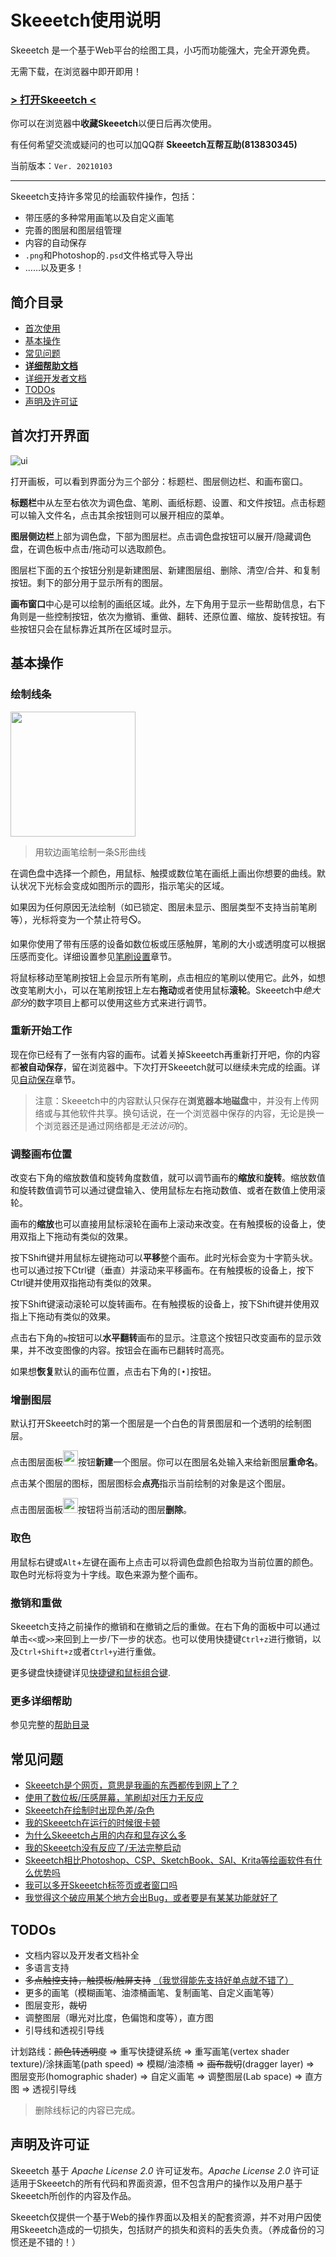 # Skeeetch使用说明

Skeeetch 是一个基于Web平台的绘图工具，小巧而功能强大，完全开源免费。

无需下载，在浏览器中即开即用！

### [**> 打开Skeeetch <**](https://iraka-c.github.io/Skeeetch/index.html?lang=zh)

你可以在浏览器中**收藏Skeeetch**以便日后再次使用。

有任何希望交流或疑问的也可以加QQ群 **Skeeetch互帮互助(813830345)**

当前版本：`Ver. 20210103`

-----

Skeeetch支持许多常见的绘画软件操作，包括：

* 带压感的多种常用画笔以及自定义画笔
* 完善的图层和图层组管理
* 内容的自动保存
* `.png`和Photoshop的`.psd`文件格式导入导出
* ……以及更多！

## 简介目录

* [首次使用](#首次打开界面)
* [基本操作](#基本操作)
* [常见问题](#常见问题)
* [**详细帮助文档**](./manual/index.md)
* [详细开发者文档](./dev/index.md)
* [TODOs](#TODOs)
* [声明及许可证](#声明及许可证)

## 首次打开界面

![ui](./manual/images/ui.png)

打开画板，可以看到界面分为三个部分：标题栏、图层侧边栏、和画布窗口。

**标题栏**中从左至右依次为调色盘、笔刷、画纸标题、设置、和文件按钮。点击标题可以输入文件名，点击其余按钮则可以展开相应的菜单。

**图层侧边栏**上部为调色盘，下部为图层栏。点击调色盘按钮可以展开/隐藏调色盘，在调色板中点击/拖动可以选取颜色。

图层栏下面的五个按钮分别是新建图层、新建图层组、删除、清空/合并、和复制按钮。剩下的部分用于显示所有的图层。

**画布窗口**中心是可以绘制的画纸区域。此外，左下角用于显示一些帮助信息，右下角则是一些控制按钮，依次为撤销、重做、翻转、还原位置、缩放、旋转按钮。有些按钮只会在鼠标靠近其所在区域时显示。



## 基本操作

### 绘制线条

<img src="./manual/images/stroke.png" width="200"/>

> 用软边画笔绘制一条S形曲线

在调色盘中选择一个颜色，用鼠标、触摸或数位笔在画纸上画出你想要的曲线。默认状况下光标会变成如图所示的圆形，指示笔尖的区域。

如果因为任何原因无法绘制（如已锁定、图层未显示、图层类型不支持当前笔刷等），光标将变为一个禁止符号🛇。

如果你使用了带有压感的设备如数位板或压感触屏，笔刷的大小或透明度可以根据压感而变化。详细设置参见[笔刷设置](./manual/brush.md)章节。

将鼠标移动至笔刷按钮上会显示所有笔刷，点击相应的笔刷以使用它。此外，如想改变笔刷大小，可以在笔刷按钮上左右**拖动**或者使用鼠标**滚轮**。Skeeetch中*绝大部分*的数字项目上都可以使用这些方式来进行调节。

### 重新开始工作

现在你已经有了一张有内容的画布。试着关掉Skeeetch再重新打开吧，你的内容都**被自动保存**，留在浏览器中。下次打开Skeeetch就可以继续未完成的绘画。详见[自动保存](./manual/pc-files.md#保存在浏览器中)章节。

> 注意：Skeeetch中的内容默认只保存在**浏览器本地磁盘**中，并没有上传网络或与其他软件共享。换句话说，在一个浏览器中保存的内容，无论是换一个浏览器还是通过网络都是*无法访问*的。

### 调整画布位置

改变右下角的缩放数值和旋转角度数值，就可以调节画布的**缩放**和**旋转**。缩放数值和旋转数值调节可以通过键盘输入、使用鼠标左右拖动数值、或者在数值上使用滚轮。

画布的**缩放**也可以直接用鼠标滚轮在画布上滚动来改变。在有触摸板的设备上，使用双指上下拖动有类似的效果。

按下Shift键并用鼠标左键拖动可以**平移**整个画布。此时光标会变为十字箭头状。也可以通过按下Ctrl键（垂直）并滚动来平移画布。在有触摸板的设备上，按下Ctrl键并使用双指拖动有类似的效果。

按下Shift键滚动滚轮可以旋转画布。在有触摸板的设备上，按下Shift键并使用双指上下拖动有类似的效果。

点击右下角的`⇆`按钮可以**水平翻转**画布的显示。注意这个按钮只改变画布的显示效果，并不改变图像的内容。按钮会在画布已翻转时高亮。

如果想**恢复**默认的画布位置，点击右下角的`[•]`按钮。

### 增删图层

默认打开Skeeetch时的第一个图层是一个白色的背景图层和一个透明的绘制图层。

点击图层面板<img src="../../resources/new-layer.svg" height="24"/>按钮**新建**一个图层。你可以在图层名处输入来给新图层**重命名**。

点击某个图层的图标，图层图标会**点亮**指示当前绘制的对象是这个图层。

点击图层面板<img src="../../resources/delete.svg" height="24"/>按钮将当前活动的图层**删除**。

### 取色

用鼠标右键或`Alt`+左键在画布上点击可以将调色盘颜色拾取为当前位置的颜色。取色时光标将变为十字线。取色来源为整个画布。

### 撤销和重做

Skeeetch支持之前操作的撤销和在撤销之后的重做。在右下角的面板中可以通过单击`<<`或`>>`来回到上一步/下一步的状态。也可以使用快捷键`Ctrl+z`进行撤销，以及`Ctrl+Shift+z`或者`Ctrl+y`进行重做。

更多键盘快捷键详见[快捷键和鼠标组合键](./manual/hotkey.md).

### 更多详细帮助

参见完整的[帮助目录](./manual/index.md)



## 常见问题
* [Skeeetch是个网页，意思是我画的东西都传到网上了？](./manual/QA.md#skeeetch是个网页意思是我画的东西都传到网上了)
* [使用了数位板/压感屏幕，笔刷却对压力无反应](./manual/QA.md#使用了数位板压感屏幕笔刷却对压力无反应)
* [Skeeetch在绘制时出现色差/杂色](./manual/QA.md#skeeetch在绘制时出现色差杂色)
* [我的Skeeetch在运行的时候很卡顿](./manual/QA.md#我的skeeetch在运行的时候很卡顿)
* [为什么Skeeetch占用的内存和显存这么多](./manual/QA.md#为什么skeeetch占用的内存和显存这么多)
* [我的Skeeetch没有反应了/无法完整启动](./manual/QA.md#我的skeeetch没有反应了无法完整启动)
* [Skeeetch相比Photoshop、CSP、SketchBook、SAI、Krita等绘画软件有什么优势吗](./manual/QA.md#skeeetch相比photoshopcspsketchbooksaikrita等绘画软件有什么优势吗)
* [我可以多开Skeeetch标签页或者窗口吗](./manual/QA.md#我可以多开skeeetch标签页或者窗口吗)
* [我觉得这个破应用某个地方会出Bug，或者要是有某某功能就好了](./manual/QA.md#我觉得这个破应用某个地方会出bug或者要是有某某功能就好了)


## TODOs

* 文档内容以及开发者文档补全
* 多语言支持
* <del>多点触控支持，触摸板/触屏支持</del> <ins>（我觉得能先支持好单点就不错了）</ins>
* 更多的画笔（模糊画笔、油漆桶画笔、复制画笔、自定义画笔等）
* 图层变形，<del>裁切</del>
* 调整图层（曝光对比度，色偏饱和度等），直方图
* 引导线和透视引导线

计划路线：<del>颜色转透明度</del> => 重写快捷键系统 => 重写画笔(vertex shader texture)/涂抹画笔(path speed) => 模糊/油漆桶 => <del>画布裁切</del>(dragger layer) => 图层变形(homographic shader) => 自定义画笔 => 调整图层(Lab space) => 直方图 => 透视引导线

> 删除线标记的内容已完成。

## 声明及许可证

Skeeetch 基于 *Apache License 2.0* 许可证发布。*Apache License 2.0* 许可证适用于Skeeetch的所有代码和界面资源，但不包含用户的操作以及用户基于Skeeetch所创作的内容及作品。

Skeeetch仅提供一个基于Web的操作界面以及相关的配套资源，并不对用户因使用Skeeetch造成的一切损失，包括财产的损失和资料的丢失负责。（养成备份的习惯还是不错的！）

